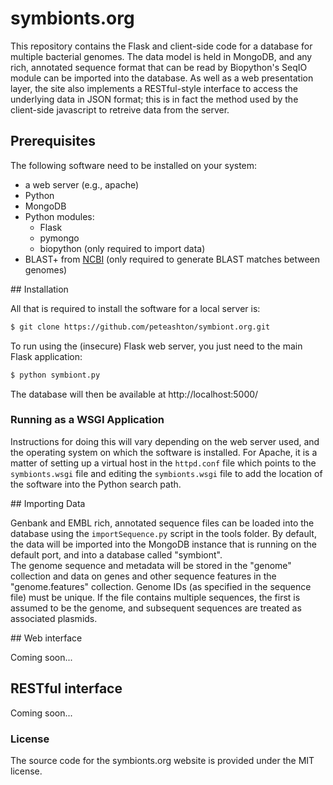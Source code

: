 # symbionts.org

This repository contains the Flask and client-side code for a database for multiple bacterial
genomes.  The data model is held in MongoDB, and any rich, annotated sequence format that can
be read by Biopython's SeqIO module can be imported into the database.  As well as a web
presentation layer, the site also implements a RESTful-style interface to access the underlying
data in JSON format; this is in fact the method used by the client-side javascript to retreive 
data from the server.

## Prerequisites

The following software need to be installed on your system:
* a web server (e.g., apache)
* Python
* MongoDB
* Python modules:
  * Flask
  * pymongo
  * biopython (only required to import data)
* BLAST+ from [NCBI](http://www.ncbi.nlm.nih.gov) (only required to generate BLAST matches between genomes)

## Installation

All that is required to install the software for a local server is:

```bash
$ git clone https://github.com/peteashton/symbiont.org.git
```

To run using the (insecure) Flask web server, you just need to the main Flask application:

```bash
$ python symbiont.py
```

The database will then be available at http://localhost:5000/

### Running as a WSGI Application

Instructions for doing this will vary depending on the web server used, and the operating system
on which the software is installed.  For Apache, it is a matter of setting up a virtual host in the 
`httpd.conf` file which points to the `symbionts.wsgi` file and editing the `symbionts.wsgi` 
file to add the location of the software into the Python search path.

## Importing Data

Genbank and EMBL rich, annotated sequence files can be loaded into the database using the 
`importSequence.py` script in the tools folder. By default, the data will be imported into 
the MongoDB instance that is running on the default port, and into a database called "symbiont".  
The genome sequence and metadata will be stored in the "genome" collection and data on genes and 
other sequence features in the "genome.features" collection.  Genome IDs (as specified in the 
sequence file) must be unique.  If the file contains multiple sequences, the first is assumed 
to be the genome, and subsequent sequences are treated as associated plasmids.

## Web interface

Coming soon...

## RESTful interface

Coming soon...

### License

The source code for the symbionts.org website is provided under the MIT license.
